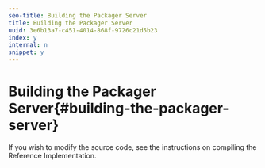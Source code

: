 ```yaml
---
seo-title: Building the Packager Server
title: Building the Packager Server
uuid: 3e6b13a7-c451-4014-868f-9726c21d5b23
index: y
internal: n
snippet: y
---
```


# Building the Packager Server{#building-the-packager-server}

If you wish to modify the source code, see the instructions on compiling the Reference Implementation. 
